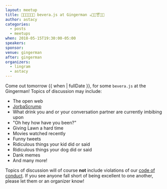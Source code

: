 ```yaml
---
layout: meetup
title: 🥤🍾🍷🍻🍹🍼 bevera.js at Gingerman ☕️🥛🥃🍸🍺🍶
author: astacy
categories:
  - posts
  - meetups
when: 2018-05-15T19:30:00-05:00
speakers:
sponsor:
venue: gingerman
after: gingerman
organizers:
  - lingram
  - astacy
---
```


Come out tomorrow {{ when | fullDate }}, for some `bevera.js` at the Gingerman! Topics of discussion may include:

* The open web
* [JorbaScrump](https://twitter.com/davatron5000/status/369187413291065344)
* What drink you and or your conversation partner are currently imbibing upon
* "Oh hey how have you been?"
* Giving Lawn a hard time
* Movies watched recently
* Funny tweets
* Ridiculous things your kid did or said
* Ridiculous things your dog did or said
* Dank memes
* And many more!

Topics of discussion will of course **not** include violations of our [code of conduct](https://austinjavascript.com/austinjs-code-of-conduct/). If you see anyone fall short of being excellent to one another, please let them or an organizer know!
